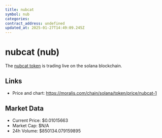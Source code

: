 ```yaml
---
title: nubcat
symbol: nub
categories: 
contract_address: undefined
updated_at: 2025-01-27T14:49:09.245Z
---
```


# nubcat (nub)
The [nubcat token](https://moralis.com/chain/solana/token/price/nubcat-1) is trading live on the solana blockchain.

## Links
- Price and chart: https://moralis.com/chain/solana/token/price/nubcat-1

## Market Data
- Current Price: $0.01015663
- Market Cap: $N/A
- 24h Volume: $850134.079159895
